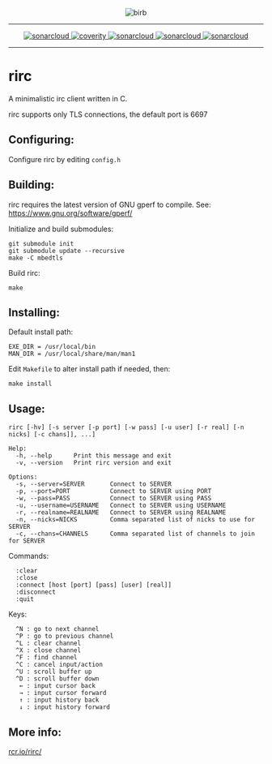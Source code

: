 <p align="center">
  <img src="https://raw.githubusercontent.com/rcr/rirc/master/docs/birb.jpg" alt="birb"/>
</p>

---

<p align="center">
  <a href="https://sonarcloud.io/dashboard?id=rcr_rirc">
    <img alt="sonarcloud" src="https://sonarcloud.io/api/project_badges/measure?project=rcr_rirc&metric=ncloc"/>
  </a>
  <a href="https://scan.coverity.com/projects/4940">
    <img alt="coverity" src="https://scan.coverity.com/projects/4940/badge.svg"/>
  </a>
  <a href="https://sonarcloud.io/dashboard?id=rcr_rirc">
    <img alt="sonarcloud" src="https://sonarcloud.io/api/project_badges/measure?project=rcr_rirc&metric=sqale_rating"/>
  </a>
  <a href="https://sonarcloud.io/dashboard?id=rcr_rirc">
    <img alt="sonarcloud" src="https://sonarcloud.io/api/project_badges/measure?project=rcr_rirc&metric=reliability_rating"/>
  </a>
  <a href="https://sonarcloud.io/dashboard?id=rcr_rirc">
    <img alt="sonarcloud" src="https://sonarcloud.io/api/project_badges/measure?project=rcr_rirc&metric=security_rating"/>
  </a>
</p>

---

# rirc
A minimalistic irc client written in C.

rirc supports only TLS connections, the default port is 6697

## Configuring:

Configure rirc by editing `config.h`

## Building:
rirc requires the latest version of GNU gperf to compile.
    See: https://www.gnu.org/software/gperf/

Initialize and build submodules:

    git submodule init
    git submodule update --recursive
    make -C mbedtls

Build rirc:

    make

## Installing:
Default install path:

    EXE_DIR = /usr/local/bin
    MAN_DIR = /usr/local/share/man/man1

Edit `Makefile` to alter install path if needed, then:

    make install

## Usage:

    rirc [-hv] [-s server [-p port] [-w pass] [-u user] [-r real] [-n nicks] [-c chans]], ...]

    Help:
      -h, --help      Print this message and exit
      -v, --version   Print rirc version and exit

    Options:
      -s, --server=SERVER       Connect to SERVER
      -p, --port=PORT           Connect to SERVER using PORT
      -w, --pass=PASS           Connect to SERVER using PASS
      -u, --username=USERNAME   Connect to SERVER using USERNAME
      -r, --realname=REALNAME   Connect to SERVER using REALNAME
      -n, --nicks=NICKS         Comma separated list of nicks to use for SERVER
      -c, --chans=CHANNELS      Comma separated list of channels to join for SERVER

Commands:

      :clear
      :close
      :connect [host [port] [pass] [user] [real]]
      :disconnect
      :quit

Keys:

      ^N : go to next channel
      ^P : go to previous channel
      ^L : clear channel
      ^X : close channel
      ^F : find channel
      ^C : cancel input/action
      ^U : scroll buffer up
      ^D : scroll buffer down
       ← : input cursor back
       → : input cursor forward
       ↑ : input history back
       ↓ : input history forward

## More info:
[rcr.io/rirc/](http://rcr.io/rirc/)
